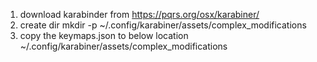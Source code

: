 1. download karabinder from https://pqrs.org/osx/karabiner/
2. create dir
mkdir -p ~/.config/karabiner/assets/complex_modifications
2. copy the keymaps.json to below location
~/.config/karabiner/assets/complex_modifications
